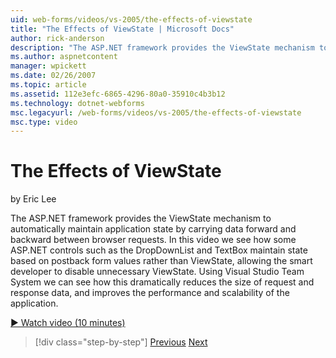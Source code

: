 ```yaml
---
uid: web-forms/videos/vs-2005/the-effects-of-viewstate
title: "The Effects of ViewState | Microsoft Docs"
author: rick-anderson
description: "The ASP.NET framework provides the ViewState mechanism to automatically maintain application state by carrying data forward and backward between browser requ..."
ms.author: aspnetcontent
manager: wpickett
ms.date: 02/26/2007
ms.topic: article
ms.assetid: 112e3efc-6865-4296-80a0-35910c4b3b12
ms.technology: dotnet-webforms
msc.legacyurl: /web-forms/videos/vs-2005/the-effects-of-viewstate
msc.type: video
---
```

The Effects of ViewState
====================
by Eric Lee

The ASP.NET framework provides the ViewState mechanism to automatically maintain application state by carrying data forward and backward between browser requests. In this video we see how some ASP.NET controls such as the DropDownList and TextBox maintain state based on postback form values rather than ViewState, allowing the smart developer to disable unnecessary ViewState. Using Visual Studio Team System we can see how this dramatically reduces the size of request and response data, and improves the performance and scalability of the application.

[&#9654; Watch video (10 minutes)](https://channel9.msdn.com/Blogs/ASP-NET-Site-Videos/the-effects-of-viewstate)

> [!div class="step-by-step"]
> [Previous](using-the-load-test-agent.md)
> [Next](how-do-i-integrate-defect-tracking-with-testing.md)

